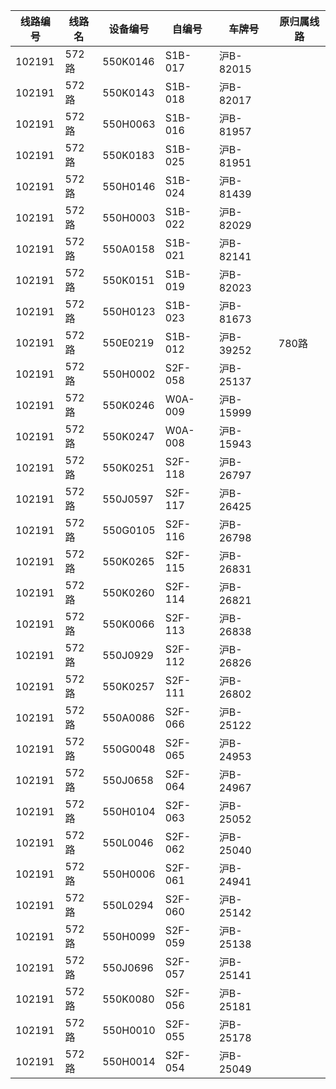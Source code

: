 | 线路编号 | 线路名 | 设备编号 | 自编号 | 车牌号 | 原归属线路 |
| --- | --- | --- | --- | --- | --- |
|102191|572路|550K0146|S1B-017|沪B-82015|
|102191|572路|550K0143|S1B-018|沪B-82017|
|102191|572路|550H0063|S1B-016|沪B-81957|
|102191|572路|550K0183|S1B-025|沪B-81951|
|102191|572路|550H0146|S1B-024|沪B-81439|
|102191|572路|550H0003|S1B-022|沪B-82029|
|102191|572路|550A0158|S1B-021|沪B-82141|
|102191|572路|550K0151|S1B-019|沪B-82023|
|102191|572路|550H0123|S1B-023|沪B-81673|
|102191|572路|550E0219|S1B-012|沪B-39252|780路|
|102191|572路|550H0002|S2F-058|沪B-25137|
|102191|572路|550K0246|W0A-009|沪B-15999|
|102191|572路|550K0247|W0A-008|沪B-15943|
|102191|572路|550K0251|S2F-118|沪B-26797|
|102191|572路|550J0597|S2F-117|沪B-26425|
|102191|572路|550G0105|S2F-116|沪B-26798|
|102191|572路|550K0265|S2F-115|沪B-26831|
|102191|572路|550K0260|S2F-114|沪B-26821|
|102191|572路|550K0066|S2F-113|沪B-26838|
|102191|572路|550J0929|S2F-112|沪B-26826|
|102191|572路|550K0257|S2F-111|沪B-26802|
|102191|572路|550A0086|S2F-066|沪B-25122|
|102191|572路|550G0048|S2F-065|沪B-24953|
|102191|572路|550J0658|S2F-064|沪B-24967|
|102191|572路|550H0104|S2F-063|沪B-25052|
|102191|572路|550L0046|S2F-062|沪B-25040|
|102191|572路|550H0006|S2F-061|沪B-24941|
|102191|572路|550L0294|S2F-060|沪B-25142|
|102191|572路|550H0099|S2F-059|沪B-25138|
|102191|572路|550J0696|S2F-057|沪B-25141|
|102191|572路|550K0080|S2F-056|沪B-25181|
|102191|572路|550H0010|S2F-055|沪B-25178|
|102191|572路|550H0014|S2F-054|沪B-25049|

